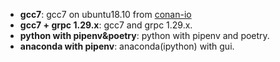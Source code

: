 - **gcc7**:  gcc7 on ubuntu18.10 from [conan-io](https://github.com/conan-io/conan-docker-tools)
- **gcc7 + grpc 1.29.x**: gcc7 and grpc 1.29.x.
- **python with pipenv&poetry**:  python with pipenv and poetry.
- **anaconda with pipenv**: anaconda(ipython) with gui.